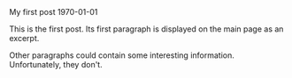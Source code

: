 <post-metadata>
  <post-title>My first post</post-title>
  <post-date>1970-01-01</post-date>
</post-metadata>

This is the first post. Its first paragraph is displayed on the main page as an excerpt.

Other paragraphs could contain some interesting information. Unfortunately, they don't.
